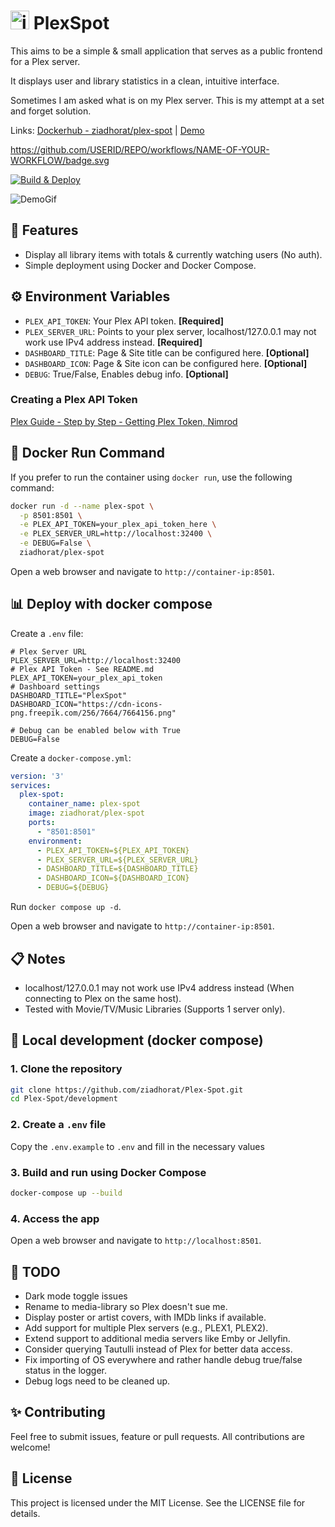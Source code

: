 # <img src="https://cdn-icons-png.freepik.com/256/7664/7664156.png?uid=R161963193&ga=GA1.1.651749782.1725523197&semt=ais_hybrid" alt="iCON" width="30" height="30"> PlexSpot

This aims to be a simple & small application that serves as a public frontend for a Plex server. 

It displays user and library statistics in a clean, intuitive interface.

Sometimes I am asked what is on my Plex server. This is my attempt at a set and forget solution.

Links: [Dockerhub - ziadhorat/plex-spot](https://hub.docker.com/r/ziadhorat/plex-spot) | [Demo](https://plex-spot.labhome.co.za)

https://github.com/USERID/REPO/workflows/NAME-OF-YOUR-WORKFLOW/badge.svg

[![Build & Deploy](https://github.com/USERID/REPO/workflows/Build-and-Deploy-Docker-Image/badge.svg)](https://github.com/ziadhorat/Plex-Spot/actions/workflows/docker-image.yml)

![DemoGif](https://github.com/user-attachments/assets/ea9717e0-d322-45b8-8765-184858774d75)

## 🌟 Features
- Display all library items with totals & currently watching users (No auth).
- Simple deployment using Docker and Docker Compose.

## ⚙️ Environment Variables
- `PLEX_API_TOKEN`: Your Plex API token. **[Required]**
- `PLEX_SERVER_URL`: Points to your plex server, localhost/127.0.0.1 may not work use IPv4 address instead. **[Required]**
- `DASHBOARD_TITLE`: Page & Site title can be configured here. **[Optional]**
- `DASHBOARD_ICON`: Page & Site icon can be configured here. **[Optional]**
- `DEBUG`: True/False, Enables debug info. **[Optional]**

### Creating a Plex API Token
[Plex Guide - Step by Step - Getting Plex Token, Nimrod](https://digiex.net/threads/plex-guide-step-by-step-getting-plex-token.15402/)

## 🚀 Docker Run Command
If you prefer to run the container using `docker run`, use the following command:
```bash
docker run -d --name plex-spot \
  -p 8501:8501 \
  -e PLEX_API_TOKEN=your_plex_api_token_here \
  -e PLEX_SERVER_URL=http://localhost:32400 \
  -e DEBUG=False \
  ziadhorat/plex-spot
```
Open a web browser and navigate to `http://container-ip:8501`.

## 📊 Deploy with docker compose

Create a `.env` file:
```
# Plex Server URL
PLEX_SERVER_URL=http://localhost:32400
# Plex API Token - See README.md
PLEX_API_TOKEN=your_plex_api_token
# Dashboard settings
DASHBOARD_TITLE="PlexSpot"
DASHBOARD_ICON="https://cdn-icons-png.freepik.com/256/7664/7664156.png"

# Debug can be enabled below with True
DEBUG=False
```

Create a `docker-compose.yml`:
```yaml
version: '3'
services:
  plex-spot:
    container_name: plex-spot
    image: ziadhorat/plex-spot
    ports:
      - "8501:8501"
    environment:
      - PLEX_API_TOKEN=${PLEX_API_TOKEN}
      - PLEX_SERVER_URL=${PLEX_SERVER_URL}
      - DASHBOARD_TITLE=${DASHBOARD_TITLE}
      - DASHBOARD_ICON=${DASHBOARD_ICON}
      - DEBUG=${DEBUG}
```
Run `docker compose up -d`.

Open a web browser and navigate to `http://container-ip:8501`.

## 📋 Notes
- localhost/127.0.0.1 may not work use IPv4 address instead (When connecting to Plex on the same host).
- Tested with Movie/TV/Music Libraries (Supports 1 server only).

## 📌 Local development (docker compose)

### 1. Clone the repository
```bash
git clone https://github.com/ziadhorat/Plex-Spot.git
cd Plex-Spot/development
```
### 2. Create a `.env` file
Copy the `.env.example` to `.env` and fill in the necessary values

### 3. Build and run using Docker Compose
```bash
docker-compose up --build
```
### 4. Access the app
Open a web browser and navigate to `http://localhost:8501`.

## 📝 TODO
- Dark mode toggle issues
- Rename to media-library so Plex doesn't sue me.
- Display poster or artist covers, with IMDb links if available.
- Add support for multiple Plex servers (e.g., PLEX1, PLEX2).
- Extend support to additional media servers like Emby or Jellyfin.
- Consider querying Tautulli instead of Plex for better data access.
- Fix importing of OS everywhere and rather handle debug true/false status in the logger.
- Debug logs need to be cleaned up.
  
## ✨ Contributing
Feel free to submit issues, feature or pull requests. 
All contributions are welcome!

## 📜  License
This project is licensed under the MIT License. See the LICENSE file for details.
